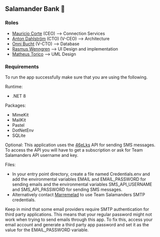 ## Salamander Bank 🦎

### Roles
* [Mauricio Corte](https://github.com/Marremelad) (CEO) --> Connection Services
* [Anton Dahlström](https://github.com/Anton-Dahlstrom) (CTO) (V-CEO) --> Architecture
* [Onni Bucht](https://github.com/onni82) (V-CTO) --> Database
* [Rasmus Wenngren](https://github.com/RasmusWenngren92) --> UI Design and implementation
* [Matheus Torico](https://github.com/ikariLain) --> UML Design

### Requirements
To run the app successfully make sure that you are using the following.

Runtime:
* .NET 8

Packages:
* MimeKit
* MailKit
* Pastel
* DotNetEnv
* SQLite
  
Optional:
This application uses the [46eLks](https://46elks.se/) API for sending SMS messages. To access the API you will have to get a subscription or ask for Team Salamanders API username and key.

Files:
* In your entry point directory, create a file named Credentials.env and add the environmental variables EMAIL and EMAIL_PASSWORD for sending emails and the environmental variables SMS_API_USERNAME and SMS_API_PASSWORD for sending SMS messages.
* Alternatively contact [Marremelad](https://github.com/Marremelad) to use Team Salamanders SMTP credentials.

Keep in mind that some email providers require SMTP authentication for third party applications. This means that your regular password might not work when trying to send emails through this app. To fix this, access your email account and generate a third party app password and set it as the value for the EMAIL_PASSWORD variable.